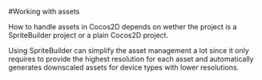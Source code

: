 #Working with assets

How to handle assets in Cocos2D depends on wether the project is a SpriteBuilder project or a plain Cocos2D project.

Using SpriteBuilder can simplify the asset management a lot since it only requires to provide the highest resolution for each asset and automatically generates downscaled assets for device types with lower resolutions.